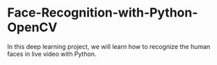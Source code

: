 # Face-Recognition-with-Python-OpenCV
In this deep learning project, we will learn how to recognize the human faces in live video with Python.
